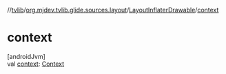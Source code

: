 //[tvlib](../../../index.md)/[org.mjdev.tvlib.glide.sources.layout](../index.md)/[LayoutInflaterDrawable](index.md)/[context](context.md)

# context

[androidJvm]\
val [context](context.md): [Context](https://developer.android.com/reference/kotlin/android/content/Context.html)
